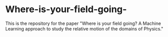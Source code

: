 # Where-is-your-field-going-
This is the repository for the paper "Where is your field going? A Machine Learning approach to study the relative motion of the domains of Physics."
